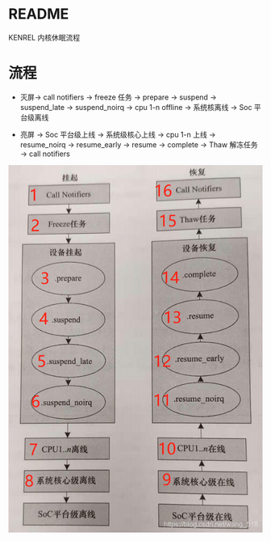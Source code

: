 # README

KENREL 内核休眠流程

# 流程

* 灭屏-> call notifiers -> freeze 任务 -> prepare -> suspend -> suspend_late -> suspend_noirq -> cpu 1-n offline -> 系统核离线 -> Soc 平台级离线

* 亮屏 -> Soc 平台级上线 -> 系统级核心上线 -> cpu 1-n 上线 -> resume_noirq -> resume_early -> resume -> complete -> Thaw 解冻任务 -> call notifiers

![0004_0001](images/0004_0001.png)